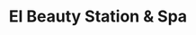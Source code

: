 ---
title: "El Beauty Station & Spa"
url: /centennial/el-beauty-station-and-spa/
shop: hairdresser
---